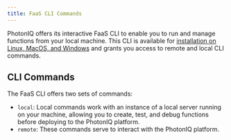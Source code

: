 ```yaml
---
title: FaaS CLI Commands
---
```


PhotonIQ offers its interactive FaaS CLI to enable you to run and manage functions from your local machine. This CLI is available for [installation on Linux, MacOS, and Windows](../02-quickstart/01-faas-cli-install.md) and grants you access to remote and local CLI commands. 

## CLI Commands

The FaaS CLI offers two sets of commands:
- `local`: Local commands work with an instance of a local server running on your machine, allowing you to create, test, and debug functions before deploying to the PhotonIQ platform.
- `remote`: These commands serve to interact with the PhotonIQ platform.

